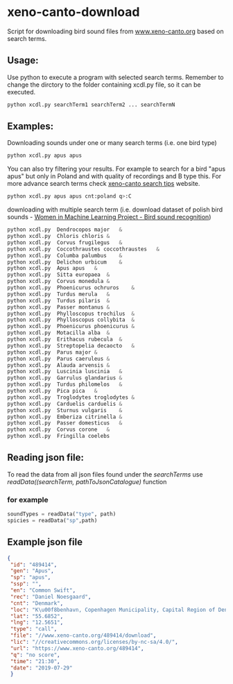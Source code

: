 xeno-canto-download
===================

Script for downloading bird sound files from www.xeno-canto.org based on search terms.

## Usage: 
Use python to execute a program with selected search terms. Remember to change the dirctory to the folder containing xcdl.py file, so it can be executed.
```python
python xcdl.py searchTerm1 searchTerm2 ... searchTermN
```

## Examples:
Downloading sounds under one or many search terms (i.e. one bird type)
```python
python xcdl.py apus apus
```
You can also try filtering your results. For example to search for a bird "apus apus" but only in Poland and with quality of recordings  and B type this.
For more advance search terms check [xeno-canto search tips](https://www.xeno-canto.org/help/search) website.
```python
python xcdl.py apus apus cnt:poland q>:C
```
downloading with multiple search term (i.e. download dataset of polish bird sounds - [Women in Machine Learning Project - Bird sound recognition](https://github.com/wimlds-trojmiasto/birds))
```python
python xcdl.py 	Dendrocopos major	&
python xcdl.py 	Chloris chloris	&
python xcdl.py 	Corvus frugilegus	&
python xcdl.py 	Coccothraustes coccothraustes	&
python xcdl.py 	Columba palumbus	&
python xcdl.py 	Delichon urbicum	&
python xcdl.py 	Apus apus	&
python xcdl.py 	Sitta europaea	&
python xcdl.py 	Corvus monedula	&
python xcdl.py 	Phoenicurus ochruros	&
python xcdl.py 	Turdus merula	&
python xcdl.py 	Turdus pilaris	&
python xcdl.py 	Passer montanus	&
python xcdl.py 	Phylloscopus trochilus	&
python xcdl.py 	Phylloscopus collybita	&
python xcdl.py 	Phoenicurus phoenicurus	&
python xcdl.py 	Motacilla alba	&
python xcdl.py 	Erithacus rubecula	&
python xcdl.py 	Streptopelia decaocto	&
python xcdl.py 	Parus major	&
python xcdl.py 	Parus caeruleus	&
python xcdl.py 	Alauda arvensis	&
python xcdl.py 	Luscinia luscinia	&
python xcdl.py 	Garrulus glandarius	&
python xcdl.py 	Turdus philomelos	&
python xcdl.py 	Pica pica	&
python xcdl.py 	Troglodytes troglodytes	&
python xcdl.py 	Carduelis carduelis	&
python xcdl.py 	Sturnus vulgaris	&
python xcdl.py 	Emberiza citrinella	&
python xcdl.py 	Passer domesticus	&
python xcdl.py 	Corvus corone	&
python xcdl.py 	Fringilla coelebs	
```
## Reading json file:
To read the data from all json files found under the *searchTerms* use *readData((searchTerm, pathToJsonCatalogue)* function
### for example
```python
soundTypes = readData("type", path)
spicies = readData("sp",path)
```

## Example json file
```json
{
 "id": "489414",
 "gen": "Apus",
 "sp": "apus",
 "ssp": "",
 "en": "Common Swift",
 "rec": "Daniel Noesgaard",
 "cnt": "Denmark",
 "loc": "K\u00f8benhavn, Copenhagen Municipality, Capital Region of Denmark",
 "lat": "55.6852",
 "lng": "12.5651",
 "type": "call",
 "file": "//www.xeno-canto.org/489414/download",
 "lic": "//creativecommons.org/licenses/by-nc-sa/4.0/",
 "url": "https://www.xeno-canto.org/489414",
 "q": "no score",
 "time": "21:30",
 "date": "2019-07-29"
 }
 ```
 
